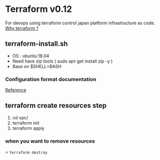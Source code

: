 # Terraform v0.12
For devops using terraform control japan platform infrastructure as code.
[Why terraform ?](https://blog.gruntwork.io/why-we-use-terraform-and-not-chef-puppet-ansible-saltstack-or-cloudformation-7989dad2865c)

## terraform-install.sh
- OS : ubuntu:18.04
- Need have zip tools ( sudo apt-get install zip -y )
- Base on $SHELL=BASH

### Configuration format documentation
[Reference](https://www.terraform.io/docs/configuration/index.html)

## terraform create resources step
1. cd vpc/
2. terraform init
3. terraform apply

### when you want to remove resources
:star: ` terraform destroy `

